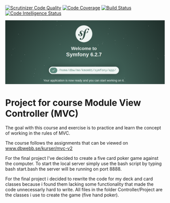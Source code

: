 <!--
---
author: mos
revision:
    "2023-03-28": "(B, mos) Work through and very updated."
    "2022-03-27": "(A, mos) First release."
---
-->

[![Scrutinizer Code Quality](https://scrutinizer-ci.com/g/AlbinStegler/mvc/badges/quality-score.png?b=main)](https://scrutinizer-ci.com/g/AlbinStegler/mvc/?branch=main)
[![Code Coverage](https://scrutinizer-ci.com/g/AlbinStegler/mvc/badges/coverage.png?b=main)](https://scrutinizer-ci.com/g/AlbinStegler/mvc/?branch=main)
[![Build Status](https://scrutinizer-ci.com/g/AlbinStegler/mvc/badges/build.png?b=main)](https://scrutinizer-ci.com/g/AlbinStegler/mvc/build-status/main)
[![Code Intelligence Status](https://scrutinizer-ci.com/g/AlbinStegler/mvc/badges/code-intelligence.svg?b=main)](https://scrutinizer-ci.com/code-intelligence)

![Symfony image](.img/symfony.png)

Project for course Module View Controller (MVC) 
====================

The goal with this course and exercise is to practice and learn the concept of working in the rules of MVC.

The course follows the assignments that can be viewed on www.dbwebb.se/kurser/mvc-v2

For the final project I've decided to create a five card poker game against the computer. To start the local server simply use the bash script by typing bash start.bash the server will be running on port 8888.

For the final project i decided to rewrite the code for my deck and card classes because i found them lacking some functionality that made the code unnecessarly hard to write. All files in the folder Controller/Project are the classes i use to create the game (five hand poker).